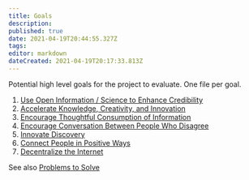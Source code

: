 ```yaml
---
title: Goals
description: 
published: true
date: 2021-04-19T20:44:55.327Z
tags: 
editor: markdown
dateCreated: 2021-04-19T20:17:33.813Z
---
```


Potential high level goals for the project to evaluate. One file per goal.

1. [Use Open Information / Science to Enhance Credibility](credibility)
1. [Accelerate Knowledge, Creativity, and Innovation](accelerate-innovation)
1. [Encourage Thoughtful Consumption of Information](encourage-thinking)
1. [Encourage Conversation Between People Who Disagree](encourage-conversation)
1. [Innovate Discovery](innovate-discovery)
1. [Connect People in Positive Ways](connect-people)
1. [Decentralize the Internet](decentralize-internet)

See also [Problems to Solve](problems-to-solve)
